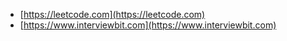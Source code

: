 - [https://leetcode.com](https://leetcode.com)
- [https://www.interviewbit.com](https://www.interviewbit.com)
